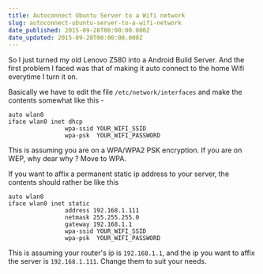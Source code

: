 ```yaml
---
title: Autoconnect Ubuntu Server to a Wifi network
slug: autoconnect-ubuntu-server-to-a-wifi-network
date_published: 2015-09-28T00:00:00.000Z
date_updated: 2015-09-28T00:00:00.000Z
---
```


So I just turned my old Lenovo Z580 into a Android Build Server. And the first problem I faced was that of making it auto connect to the home Wifi everytime I turn it on.

Basically we have to edit the file `/etc/network/interfaces` and make the contents somewhat like this -

    auto wlan0
    iface wlan0 inet dhcp 
                    wpa-ssid YOUR_WIFI_SSID
                    wpa-psk  YOUR_WIFI_PASSWORD
    

This is assuming you are on a WPA/WPA2 PSK encryption. If you are on WEP, why dear why ? Move to WPA.

If you want to affix a permanent static ip address to your server, the contents should rather be like this

    auto wlan0
    iface wlan0 inet static
    				address 192.168.1.111
    				netmask 255.255.255.0
    				gateway 192.168.1.1
                    wpa-ssid YOUR_WIFI_SSID
                    wpa-psk  YOUR_WIFI_PASSWORD
    

This is assuming your router's ip is `192.168.1.1`, and the ip you want to affix the server is `192.168.1.111`. Change them to suit your needs.
